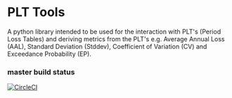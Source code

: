 # PLT Tools

A python library intended to be used for the interaction with PLT's (Period Loss Tables) and deriving metrics from the PLT's e.g. Average Annual Loss (AAL), Standard Deviation (Stddev), Coefficient of Variation (CV) and Exceedance Probability (EP).

### master build status
[![CircleCI](https://circleci.com/gh/anishpatelwork/plt-tools/tree/master.svg?style=svg)](https://circleci.com/gh/anishpatelwork/plt-tools/tree/master)

